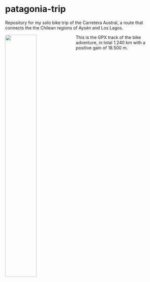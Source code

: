 # patagonia-trip
Repository for my solo bike trip of the Carretera Austral,
a route that connects the the Chilean regions of Aysén and Los Lagos.


<img align="left" src="https://github.com/user-attachments/assets/9905ee4b-1a54-4562-8038-e2d5c2196f86" width="45%" style="border-radius: 8px;" />

This is the GPX track of the bike adventure, in total 1.240 km with a positive gain of 18.500 m.
